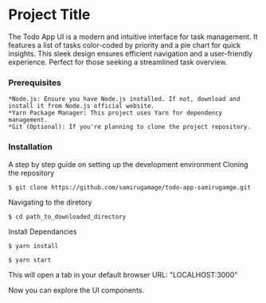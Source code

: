 # Project Title

The Todo App UI is a modern and intuitive interface for task management. It features a list of tasks color-coded by priority and a pie chart for quick insights. This sleek design ensures efficient navigation and a user-friendly experience. Perfect for those seeking a streamlined task overview.

### Prerequisites
```
*Node.js: Ensure you have Node.js installed. If not, download and install it from Node.js official website.
*Yarn Package Manager: This project uses Yarn for dependency management.
*Git (Optional): If you're planning to clone the project repository.
```
### Installation

A step by step guide on setting up the development environment
Cloning the repository
```
$ git clone https://github.com/samirugamage/todo-app-samirugamge.git
```
Navigating to the diretory
```
$ cd path_to_downloaded_directory
```

Install Dependancies
```
$ yarn install
```
```
$ yarn start
```
This will open a tab in your default browser URL: "LOCALHOST:3000"

Now you can explore the UI components.



